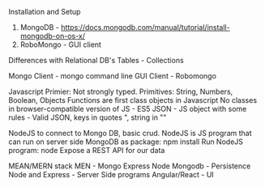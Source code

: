Installation and Setup
1. MongoDB - https://docs.mongodb.com/manual/tutorial/install-mongodb-on-os-x/
2. RoboMongo - GUI client

Differences with Relational DB's
Tables - Collections

Mongo Client - mongo command line
GUI Client - Robomongo

Javascript Primier:
    Not strongly typed.
    Primitives: String, Numbers, Boolean, Objects
    Functions are first class objects in Javascript
    No classes in browser-compatible version of JS - ES5
    JSON
        - JS object with some rules
        - Valid JSON, keys in quotes ", string in ""

NodeJS to connect to Mongo DB, basic crud.
    NodeJS is JS program that can run on server side
    MongoDB as package: npm install <package>
    Run NodeJS program: node <file>
    Expose a REST API for our data

MEAN/MERN stack
    MEN - Mongo Express Node
    Mongodb - Persistence
    Node and Express - Server Side programs
    Angular/React - UI


